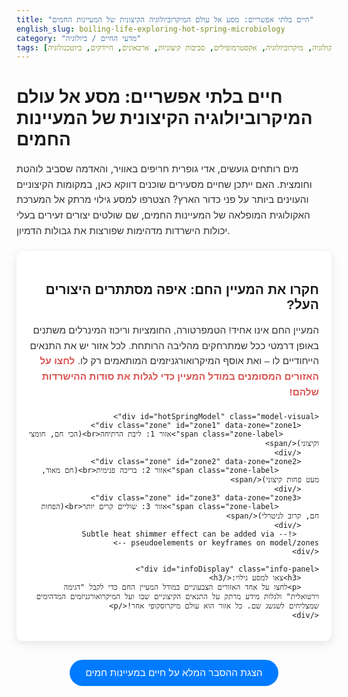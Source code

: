 ```yaml
---
title: "חיים בלתי אפשריים: מסע אל עולם המיקרוביולוגיה הקיצונית של המעיינות החמים"
english_slug: boiling-life-exploring-hot-spring-microbiology
category: "מדעי החיים / ביולוגיה"
tags: [מעיינות חמים, אקולוגיה, מיקרוביולוגיה, אקסטרמופילים, סביבות קיצוניות, ארכאונים, חיידקים, ביוטכנולוגיה]
---
```

<h1>חיים בלתי אפשריים: מסע אל עולם המיקרוביולוגיה הקיצונית של המעיינות החמים</h1>
<p class="intro-text">מים רותחים גועשים, אדי גופרית חריפים באוויר, והאדמה שסביב לוהטת וחומצית. האם ייתכן שחיים מסעירים שוכנים דווקא כאן, במקומות הקיצוניים והעוינים ביותר על פני כדור הארץ? הצטרפו למסע גילוי מרתק אל המערכת האקולוגית המופלאה של המעיינות החמים, שם שולטים יצורים זעירים בעלי יכולות הישרדות מדהימות שפורצות את גבולות הדמיון.</p>

<div id="hotSpringApp" class="interactive-container">
    <h2 class="interactive-title">חקרו את המעיין החם: איפה מסתתרים היצורים העל?</h2>
    <p class="interactive-prompt">המעיין החם אינו אחיד! הטמפרטורה, החומציות וריכוז המינרלים משתנים באופן דרמטי ככל שמתרחקים מהליבה הרותחת. לכל אזור יש את התנאים הייחודיים לו – ואת אוסף המיקרואורגניזמים המותאמים רק לו. <strong>לחצו על האזורים המסומנים במודל המעיין כדי לגלות את סודות ההישרדות שלהם!</strong></p>
    
    <div id="hotSpringModel" class="model-visual">
        <div class="zone" id="zone1" data-zone="zone1">
            <span class="zone-label">אזור 1: ליבת הרתיחה<br>(הכי חם, חומצי וקיצוני)</span>
        </div>
        <div class="zone" id="zone2" data-zone="zone2">
             <span class="zone-label">אזור 2: בריכה פנימית<br>(חם מאוד, מעט פחות קיצוני)</span>
        </div>
        <div class="zone" id="zone3" data-zone="zone3">
             <span class="zone-label">אזור 3: שוליים קרים יותר<br>(הפחות חם, קרוב לניטרלי)</span>
        </div>
         <!-- Subtle heat shimmer effect can be added via pseudoelements or keyframes on model/zones -->
    </div>
    
    <div id="infoDisplay" class="info-panel">
        <h3>צאו למסע גילוי:</h3>
        <p>לחצו על אחד האזורים הצבעוניים במודל המעיין החם כדי לקבל "דגימה וירטואלית" ולגלות מידע מרתק על התנאים הקיצוניים שבו ועל המיקרואורגניזמים המדהימים שמצליחים לשגשג שם. כל אזור הוא עולם מיקרוסקופי אחר!</p>
    </div>
</div>

<style>
    @import url('https://fonts.googleapis.com/css2?family=Rubik:wght@400;500;700&display=swap');

    #hotSpringApp {
        direction: rtl;
        font-family: 'Rubik', sans-serif;
        margin: 20px auto;
        padding: 20px;
        background-color: #fff; /* Clean background */
        border-radius: 10px;
        box-shadow: 0 4px 15px rgba(0,0,0,0.1);
        max-width: 700px;
    }

    .intro-text, .interactive-prompt {
        font-size: 1.1em;
        line-height: 1.6;
        color: #333;
        margin-bottom: 20px;
    }
    .interactive-prompt strong {
        color: #d9534f; /* Reddish emphasis */
    }


    #hotSpringModel {
        width: 100%;
        max-width: 600px;
        height: 350px; /* Slightly taller */
        margin: 30px auto;
        position: relative;
        border-radius: 50%;
        overflow: hidden;
        /* Enhanced gradient with more depth */
        background: radial-gradient(circle at 50% 60%, #ff4500 0%, #ff8c00 30%, #ffd700 60%, #4682b4 90%, #add8e6 100%);
        box-shadow: inset 0 0 30px rgba(0,0,0,0.5), 0 10px 20px rgba(0,0,0,0.3); /* Inner and outer shadow */
        border: 5px solid #8b4513; /* Earthy border */
        display: flex; /* Use flexbox to center zones visually */
        justify-content: center;
        align-items: center;
    }

    .zone {
        position: absolute;
        border-radius: 50%;
        cursor: pointer;
        display: flex;
        justify-content: center;
        align-items: center;
        text-align: center;
        font-size: 0.95em;
        font-weight: 500;
        color: #fff;
        text-shadow: 1px 1px 3px rgba(0,0,0,0.6);
        box-sizing: border-box;
        transition: transform 0.3s ease, border-color 0.3s ease, box-shadow 0.3s ease, background-color 0.3s ease; /* Smooth transitions */
        border: 3px solid rgba(255, 255, 255, 0.6); /* Initial border */
        background: rgba(255, 255, 255, 0.1); /* Subtle overlay */
    }
     .zone-label {
         pointer-events: none;
         padding: 8px 12px;
         background: rgba(0, 0, 0, 0.3); /* Darker, more solid background for label */
         border-radius: 20px; /* Pill shape */
         line-height: 1.3;
         font-size: 0.9em;
         font-weight: 400;
     }


    #zone1 { /* Hottest center */
        width: 120px; /* Fixed size for definition */
        height: 120px;
        top: 50%; /* Center vertically */
        left: 50%; /* Center horizontally */
        transform: translate(-50%, -50%); /* Adjust for center positioning */
        background: radial-gradient(circle, rgba(255, 0, 0, 0.3) 0%, rgba(255, 100, 0, 0.2) 100%); /* Tint */
         border-color: rgba(255, 255, 255, 0.8);
         box-shadow: 0 0 15px rgba(255, 50, 0, 0.7); /* Glow effect */
    }

    #zone2 { /* Mid pool */
        width: 250px;
        height: 250px;
         top: 50%; /* Center vertically */
        left: 50%; /* Center horizontally */
        transform: translate(-50%, -50%); /* Adjust for center positioning */
        background: radial-gradient(circle, rgba(255, 153, 0, 0.3) 0%, rgba(255, 200, 0, 0.2) 100%); /* Tint */
         border-color: rgba(255, 255, 255, 0.6);
    }

    #zone3 { /* Cooler edge */
        width: 380px;
        height: 380px;
         top: 50%; /* Center vertically */
        left: 50%; /* Center horizontally */
        transform: translate(-50%, -50%); /* Adjust for center positioning */
        background: radial-gradient(circle, rgba(255, 255, 0, 0.2) 0%, rgba(0, 191, 255, 0.1) 100%); /* Tint */
         border-color: rgba(255, 255, 255, 0.4);
    }

    .zone:hover {
        transform: translate(-50%, -50%) scale(1.05); /* Grow slightly on hover */
        border-color: rgba(255, 255, 255, 1); /* Brighter border on hover */
        box-shadow: 0 0 20px rgba(255, 255, 100, 0.8); /* Stronger glow */
         background-color: rgba(255, 255, 255, 0.2); /* More opaque overlay */
    }

    .zone.selected {
        border-color: #4CAF50; /* Green border when selected */
        box-shadow: 0 0 25px rgba(76, 175, 80, 0.9); /* Green glow */
        transform: translate(-50%, -50%) scale(1.08); /* Slightly larger scale when selected */
    }


    .info-panel {
        width: 100%;
        max-width: 600px;
        margin: 30px auto;
        padding: 20px;
        border: 1px solid #ddd;
        border-radius: 8px;
        background-color: #eef; /* Light blue tint */
        min-height: 180px; /* Ensure consistent height */
        transition: opacity 0.5s ease-in-out, transform 0.5s ease-in-out;
        opacity: 1;
        transform: translateY(0);
    }
     .info-panel.hidden {
         opacity: 0;
         transform: translateY(20px);
     }

    .info-panel h3 {
        margin-top: 0;
        color: #1a237e; /* Deep blue */
        border-bottom: 2px solid #c5cae9; /* Lighter blue underline */
        padding-bottom: 10px;
        margin-bottom: 15px;
        font-size: 1.4em;
        font-weight: 700;
    }

    .info-panel p {
        color: #333;
        line-height: 1.7;
        margin-bottom: 10px;
        font-size: 1em;
    }
     .info-panel p strong {
         color: #5d4037; /* Brownish strong */
     }


    #toggleExplanation {
        display: block;
        margin: 30px auto;
        padding: 12px 25px;
        font-size: 1.1em;
        font-weight: 500;
        cursor: pointer;
        border: none;
        border-radius: 25px; /* Pill shape button */
        background-color: #007bff;
        color: white;
        transition: background-color 0.3s ease, transform 0.1s ease;
        text-align: center;
    }

    #toggleExplanation:hover {
        background-color: #0056b3;
    }
     #toggleExplanation:active {
        transform: scale(0.98); /* Press effect */
     }

    #explanationContent {
        margin-top: 20px;
        padding: 20px;
        border: 1px solid #ccc;
        border-radius: 8px;
        background-color: #f5f5f5; /* Light grey */
        transition: opacity 0.5s ease-in-out;
        opacity: 0; /* Initially hidden via opacity */
        height: 0; /* Collapse height */
        overflow: hidden; /* Hide content when collapsed */
    }
    #explanationContent.visible {
        opacity: 1;
        height: auto; /* Expand height when visible */
        overflow: visible;
    }


    #explanationContent h2, #explanationContent h3 {
        color: #333;
        border-bottom: 1px solid #bbb;
        padding-bottom: 8px;
        margin-top: 20px;
        margin-bottom: 10px;
        font-weight: 700;
    }
    #explanationContent h2 { font-size: 1.6em; }
    #explanationContent h3 { font-size: 1.3em; color: #555; }

     #explanationContent p, #explanationContent ul {
        color: #555;
        line-height: 1.7;
        font-size: 1em;
        margin-bottom: 15px;
     }
     #explanationContent ul {
         list-style-type: disc;
         padding-right: 25px; /* More padding for bullets */
     }
     #explanationContent ul li {
         margin-bottom: 8px;
     }
     #explanationContent strong {
         color: #444;
     }

    /* Responsive adjustments */
    @media (max-width: 600px) {
        .zone-label {
            font-size: 0.8em;
            padding: 6px 10px;
        }
        #zone1 { width: 100px; height: 100px; }
        #zone2 { width: 200px; height: 200px; }
        #zone3 { width: 300px; height: 300px; }

        .info-panel, #explanationContent {
             padding: 15px;
        }
         .info-panel h3 { font-size: 1.2em; }
         #explanationContent h2 { font-size: 1.4em; }
         #explanationContent h3 { font-size: 1.1em; }
         .intro-text, .interactive-prompt, .info-panel p, #explanationContent p, #explanationContent ul li {
             font-size: 0.95em;
         }
    }


</style>

<button id="toggleExplanation">הצגת ההסבר המלא על חיים במעיינות חמים</button>

<div id="explanationContent">
    <h2>הסבר מפורט: גלו את העולם הנסתר של חיים במעיינות חמים</h2>

    <h3>מה הופך מעיין חם לסביבת חיים כה קיצונית?</h3>
    <p>מעיינות חמים הם לא סתם בריכות מים חמים. הם תוצאה של פעילות גיאולוגית עמוקה, בה מים מחלחלים אל בטן האדמה, מתחממים על ידי סלעים רותחים או מגמה, ועולים חזרה לפני השטח. התנאים הנוצרים בדרך הם אתגר עצום לרוב צורות החיים:</p>
    <ul>
        <li><strong>חום קטלני:</strong> הטמפרטורות יכולות לזנק מעל 100°C בליבה, ויורדות בהדרגה ככל שמתרחקים. חום כזה גורם לחלבונים לקרוס (דנטורציה) ולהרוס מבנים תאיים.</li>
        <li><strong>חומציות וקאוסטיות:</strong> לעיתים קרובות, המים עשירים בגופרית ומינרלים אחרים היוצרים חומצות חזקות מאוד (pH נמוך מאוד, אפילו 1-2), או לחילופין סביבה בסיסית (pH גבוה). רמות pH קיצוניות פוגעות קשות במבנים מולקולריים ותאיים.</li>
        <li><strong>כימיה יוצאת דופן:</strong> ריכוזי מינרלים מומסים כמו גופרית, ברזל, סיליקה ועוד גבוהים להפליא. תרכובות אלו לא רק משפיעות על ה-pH אלא גם יכולות להיות רעילות או ליצור תגובות כימיות מורכבות.</li>
    </ul>

    <h3>מי הם ה'אקסטרמופילים' וכיצד הם שורדים את הבלתי יאמן?</h3>
    <p>'אקסטרמופילים' הם גיבורי הסיפור הזה - יצורים, לרוב מיקרואורגניזמים (חיידקים וארכאונים), שהתפתחו לשגשג בתנאים שבהם יצורים "רגילים" לא היו מחזיקים מעמד אפילו שנייה. הם מסווגים לפי התנאי הקיצוני אליו הם מותאמים:</p>
    <ul>
        <li><strong>תרמופילים והיפרתרמופילים:</strong> אלו שאוהבים חום (45°C ומעלה) וחום *מאוד* גבוה (80°C ומעלה), בהתאמה. הם דיירי קבע במעיינות חמים.</li>
        <li><strong>אסידופילים ואלקלופילים:</strong> שורדים בסביבות חומציות (pH נמוך) או בסיסיות (pH גבוה).</li>
        <li>ישנם אקסטרמופילים מסוגים נוספים (עמידים לקור, מליחות, לחץ, קרינה), ורבים מהם הם 'פולי-אקסטרמופילים', כלומר עמידים למספר תנאים קיצוניים בו זמנית, כמו ה<strong>תרמואסידופילים</strong> המצויים בליבות המעיינות החומציים והרותחים.</li>
    </ul>

    <h3>המיקרו-עולם של המעיין: חיידקים, ארכאונים וצבעים מרהיבים</h3>
    <p>הממלכות השולטות במעיינות חמים הן <strong>חיידקים</strong> ובעיקר <strong>ארכאונים</strong>, קבוצת יצורים חד-תאיים שנראים כמו חיידקים אך שונים מהם מבחינה ביוכימית וגנטית, ורבים מהם הם אקסטרמופילים מובהקים. גילוי הארכאונים חולל מהפכה בהבנת עץ החיים. הצבעים המרהיבים של בריכות המעיינות החמים נגרמים לעיתים קרובות על ידי שכבות עצומות של מיקרואורגניזמים שונים (ביופילמים), כל שכבה מותאמת לטמפרטורה ולכימיה המדויקת של מקומה בבריכה.</p>

    <h3>סודות ההישרדות: אדפטציות מולקולריות מרתקות</h3>
    <p>איך הם עושים את זה? לאקסטרמופילים יש התאמות יוצאות דופן ברמה המולקולרית:</p>
    <ul>
        <li><strong>חלבונים חסיני חום (תרמוסטביליים):</strong> האנזימים והחלבונים שלהם בנויים באופן שמאפשר להם לתפקד ולא לקרוס בטמפרטורות גבוהות בהרבה מאלו שהורסות חלבונים אנושיים. זו התאמה קריטית לחיים בחום.</li>
        <li><strong>קרום תא ייחודי:</strong> לארכאונים יש ליפידים מיוחדים בקרום התא (קשרי אתר במקום קשרי אסטר) שהופכים את הקרום לעמיד ויציב במיוחד בחום וב-pH קיצוני.</li>
        <li><strong>הגנה על המטען הגנטי:</strong> DNA רגיש לחום ולחומציות. אקסטרמופילים פיתחו חלבונים שמגנים ומייצבים את ה-DNA שלהם, ואנזימי תיקון יעילים במיוחד.</li>
        <li><strong>תזונה כימית (כמוליטוטרופיה):</strong> במקום להסתמך על אור השמש (פוטוסינתזה) או חומר אורגני, רבים מהם מפיקים אנרגיה מחמצון תרכובות כימיות הזמינות במעיין, כמו מימן גופרתי. זה מאפשר להם לחיות גם בחשכה עמוקה או בסביבות ללא חומר אורגני.</li>
    </ul>

    <h3>חשיבות המחקר: ביוטכנולוגיה וחיפוש חיים בחלל</h3>
    <p>חקר האקסטרמופילים אינו רק מסע מדעי מרתק; יש לו השלכות פרקטיות עצומות:</p>
    <ul>
        <li><strong>אוצרות לביוטכנולוגיה:</strong> האנזימים העמידים לחום ולתנאים קיצוניים הם "יהלומים" עבור התעשייה והמחקר. אנזים ה-Taq פולימראז, למשל, שהתגלה בחיידק ממעיין חם (<em>Thermus aquaticus</em>), הוא לב ליבה של טכניקת ה-PCR המהפכנית לריבוי DNA. אנזימים אחרים משמשים בחומרי כביסה (עמידים בחום), תעשיית המזון, תרופות ועוד.</li>
        <li><strong>הבנת גבולות החיים:</strong> האקסטרמופילים מראים לנו עד כמה החיים גמישים ועמידים, ומרחיבים את ההגדרה שלנו של "סביבה מתאימה לחיים".</li>
        <li><strong>אסטרוביולוגיה:</strong> הבנת אופן ההישרדות בתנאים קיצוניים על פני כדור הארץ מסייעת למדענים לחפש חיים פוטנציאליים במקומות קיצוניים אחרים במערכת השמש או מחוצה לה, כמו הירחים הקפואים של צדק או מאדים הקדום.</li>
    </ul>
    <p>המעיינות החמים הם למעשה מעבדות טבעיות ייחודיות שחושפות בפנינו את כושר ההמצאה והחוסן המדהימים של החיים, אפילו בתנאים שבהם נראה שהם בלתי אפשריים.</p>
</div>

<script>
    const zonesData = {
        zone1: {
            name: "ליבת הרתיחה (הכי חם, חומצי וקיצוני)",
            temp: "90-100°C ואף יותר",
            pH: "1-4 (חומצי מאוד)",
            minerals: "גופרית וסיליקה בריכוז גבוה, מתכות כבדות",
            microbes: "בעיקר ארכאונים היפרתרמופילים ואסידופילים (למשל, הסוג <em>Sulfolobus</em>), קבוצות מסוימות של חיידקים תרמופילים (למשל, <em>Thermus aquaticus</em> - מקור אנזים Taq!)",
            adaptations: "אנזימים וחלבונים סופר-עמידים לחום (תרמוסטביליים), מבנה קרום תא ייחודי אצל ארכאונים, מנגנוני הגנה ותיקון DNA, כמוליטוטרופיה (הפקת אנרגיה מתרכובות גופרית או ברזל)"
        },
        zone2: {
            name: "הבריכה הפנימית (חם מאוד, מעט פחות קיצוני)",
            temp: "60-80°C",
            pH: "3-6 (חומצי עד ניטרלי קל)",
            minerals: "ריכוז גופרית וסיליקה בינוני, קבוצות צבעוניות של מינרלים",
            microbes: "ציאנובקטריה תרמופילית (כמו הסוג <em>Synechococcus</em> - יוצרות צבעים ירוקים וכחולים), חיידקי גופרית פוטוטרופים (יוצרים צבעים סגולים וירוקים), חיידקים ירוקים שאינם גופרית",
            adaptations: "פיגמנטים פוטוסינתטיים עמידים לחום ולאור חזק, היווצרות ביופילמים יציבים, תנועה גולשת למציאת תנאים אופטימליים"
        },
        zone3: {
            name: "שוליים קרים יותר (הפחות חם, קרוב לניטרלי)",
            temp: "40-50°C",
            pH: "5-7 (ניטרלי עד בסיסי קל)",
            minerals: "ריכוז מינרלים נמוך יחסית, לעיתים משקעי סיליקה",
            microbes: "מגוון רחב יותר של חיידקים (כולל פוטוטרופים מגוונים וכמואורגנוטרופים המשתמשים בחומר אורגני), אצות תרמוטולרנטיות (עמידות יחסית לחום), פטריות מסוימות",
            adaptations: "סבילות לחום גבוה אך לא קיצוני, גמישות מטבולית רחבה המאפשרת ניצול מגוון מקורות אנרגיה, יכולת יצירת מבנים מורכבים יותר (ביופילמים, מושבות)"
        }
    };

    const zones = document.querySelectorAll('.zone');
    const infoDisplay = document.getElementById('infoDisplay');
    const toggleButton = document.getElementById('toggleExplanation');
    const explanationContent = document.getElementById('explanationContent');

    // Set initial state of explanation
    explanationContent.classList.remove('visible'); // Ensure it starts hidden visually
    explanationContent.style.height = '0';
    explanationContent.style.opacity = '0';
    explanationContent.style.overflow = 'hidden';
    toggleButton.textContent = 'הצגת ההסבר המלא על חיים במעיינות חמים';


    zones.forEach(zone => {
        zone.addEventListener('click', () => {
            // Remove 'selected' class from previously selected zone
            document.querySelectorAll('.zone').forEach(z => z.classList.remove('selected'));
            // Add 'selected' class to the clicked zone
            zone.classList.add('selected');

            const zoneId = zone.dataset.zone;
            const data = zonesData[zoneId];

            // Add hidden class to infoDisplay to trigger fade-out
            infoDisplay.classList.add('hidden');

            // Wait for fade-out before changing content and fading back in
            setTimeout(() => {
                 infoDisplay.innerHTML = `
                    <h3>מידע על ${data.name}</h3>
                    <p><strong>טמפרטורה:</strong> ${data.temp}</p>
                    <p><strong>pH (חומציות/בסיסיות):</strong> ${data.pH}</p>
                    <p><strong>מינרלים נפוצים:</strong> ${data.minerals}</p>
                    <p><strong>מיקרואורגניזמים נפוצים:</strong> ${data.microbes}</p>
                    <p><strong>אדפטציות מיוחדות להישרדות בתנאים אלו:</strong> ${data.adaptations}</p>
                `;
                // Remove hidden class to trigger fade-in
                infoDisplay.classList.remove('hidden');
            }, 500); // Match this duration to the CSS transition time
        });
    });

    toggleButton.addEventListener('click', () => {
        const isVisible = explanationContent.classList.contains('visible');

        if (!isVisible) {
            explanationContent.style.display = 'block'; // Make it block temporarily to calculate height
            const height = explanationContent.scrollHeight; // Get full height
            explanationContent.style.height = '0'; // Reset height before transition
            explanationContent.style.opacity = '0'; // Reset opacity before transition
             explanationContent.style.overflow = 'hidden'; // Ensure hidden during transition

            // Force reflow
            void explanationContent.offsetHeight;

            // Start transition
            explanationContent.style.transition = 'height 0.7s ease-in-out, opacity 0.7s ease-in-out';
            explanationContent.style.height = height + 'px';
            explanationContent.style.opacity = '1';
            explanationContent.classList.add('visible');
            toggleButton.textContent = 'הסתר הסבר מפורט';

            // Remove height transition after completion to allow content resize (e.g. responsive)
            explanationContent.addEventListener('transitionend', function handler() {
                 explanationContent.style.transition = ''; // Remove transition
                 explanationContent.style.height = 'auto'; // Allow height to be auto
                  explanationContent.style.overflow = 'visible'; // Allow overflow after transition
                 explanationContent.removeEventListener('transitionend', handler);
            });


        } else {
             // Set current height before transition
             explanationContent.style.height = explanationContent.scrollHeight + 'px';
             void explanationContent.offsetHeight; // Force reflow

             // Start transition
             explanationContent.style.transition = 'height 0.7s ease-in-out, opacity 0.7s ease-in-out';
             explanationContent.style.height = '0';
             explanationContent.style.opacity = '0';
              explanationContent.style.overflow = 'hidden';
             explanationContent.classList.remove('visible');
             toggleButton.textContent = 'הצגת ההסבר המלא על חיים במעיינות חמים';

             // Hide element completely after transition
             explanationContent.addEventListener('transitionend', function handler() {
                 explanationContent.style.display = 'none';
                 explanationContent.style.transition = ''; // Remove transition
                 explanationContent.removeEventListener('transitionend', handler);
             });
        }
    });

     // Initial state - ensure infoDisplay is not hidden if no zone selected
     infoDisplay.classList.remove('hidden');

</script>
```